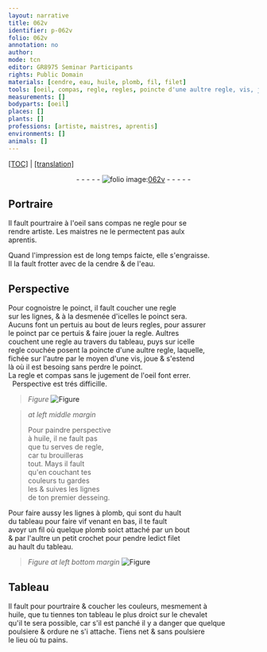 ```yaml
---
layout: narrative
title: 062v
identifier: p-062v
folio: 062v
annotation: no
author:
mode: tcn
editor: GR8975 Seminar Participants
rights: Public Domain
materials: [cendre, eau, huile, plomb, fil, filet]
tools: [oeil, compas, regle, regles, poincte d'une aultre regle, vis, jugement de l'oeil, lignes à plomb, fil, crochet, filet, chevalet]
measurements: []
bodyparts: [oeil]
places: []
plants: []
professions: [artiste, maistres, aprentis]
environments: []
animals: []
---
```


 <p><a href="{{ site.baseurl }}/normalized/">[TOC]</a> | <a href="{{ site.baseurl }}/texts/p-062v_tl/" target="_blank">[translation]</a></p><div class="folio" align="center">- - - - - <a href="http://gallica.bnf.fr/ark:/12148/btv1b9059316c/f130.item" target="_blank"><img src="https://cu-mkp.github.io/2017-workshop-edition/assets/photo-icon.png" alt="folio image: " style="display:inline-block; margin-bottom:-3px;"/>062v</a> - - - - - </div>  
  

## Portraire

 
Il fault pourtraire à l'<span class="tl"><span class="bp">oeil</span></span> sans <span class="tl">compas</span> ne <span class="tl">regle</span> pour se<br/> rendre <span class="pro">artiste</span>. Les <span class="pro">maistres</span> ne le permectent pas aulx<br/> <span class="pro">aprentis</span>.
 
Quand l'impression est de <span class="tmp">long temps</span> faicte, elle s'engraisse.<br/> Il la fault frotter avec de la <span class="m">cendre</span> & de l'<span class="m">eau</span>.
 
 
  

## Perspective

 
Pour cognoistre le poinct, il fault coucher une <span class="tl">regle</span><br/> sur les lignes, & à la desmenée d'icelles le poinct sera.<br/> Aucuns font un pertuis au bout de leurs <span class="tl">regles</span>, pour assurer<br/> le poinct par ce pertuis & faire jouer la <span class="tl">regle</span>. Aultres<br/> couchent une <span class="tl">regle</span> au travers du tableau, puys sur icelle<br/> <span class="tl">regle</span> couchée posent la <span class="tl">poincte d'une aultre regle</span>, laquelle,<br/> fichée sur l'autre par le moyen d'une <span class="tl">vis</span>, joue & s'estend<br/> là où il est besoing sans perdre le poinct.<br/> La <span class="tl">regle</span> et <span class="tl">compas</span> sans le <span class="tl">jugem<span class="exp">ent</span> de l'<span class="bp">oeil</span></span> font errer. <br/>   Perspective est trés difficille. 
> *Figure*
> <a href="https://drive.google.com/open?id=0B9-oNrvWdlO5ZkRNOG9hZmpMT2M" target="_blank"><img src="https://cu-mkp.github.io/GR8975-edition/assets/photo-icon.png" alt="Figure" style="display:inline-block; margin-bottom:-3px;"/></a>

 
> *at left middle margin*
> 
> 
>   Pour paindre perspective<br/> à <span class="m">huile</span>, il ne fault pas<br/> que tu serves de <span class="tl">regle</span>,<br/> car tu brouilleras<br/> tout. Mays il fault<br/> qu'en couchant tes<br/> couleurs tu gardes<br/> <span class="del">les</span> & suives les lignes<br/> de ton premier desseing.
 
Pour faire aussy les <span class="tl">lignes à <span class="m">plomb</span></span>, qui sont du hault<br/> du tableau <span class="del">pour faire</span> <span class="del">vif</span> venant en bas, il te fault<br/> avoyr un <span class="tl"><span class="m">fil</span></span> où quelque <span class="m">plomb</span> soict attaché par un bout<br/> & par l'aultre un petit <span class="tl">crochet</span> pour pendre ledict <span class="tl"><span class="m">filet</span></span><br/> au hault du tableau. 
> *Figure*
> *at left bottom margin*
> <a href="https://drive.google.com/open?id=0B9-oNrvWdlO5X0hKa0FueWdjMFk" target="_blank"><img src="https://cu-mkp.github.io/GR8975-edition/assets/photo-icon.png" alt="Figure" style="display:inline-block; margin-bottom:-3px;"/></a>
 
 
 
  

## Tableau

 
Il fault pour pourtraire & coucher les couleurs, mesmem<span class="exp">ent</span> à<br/> <span class="m">huile</span>, que tu tiennes ton tableau le plus droict sur le <span class="tl">chevalet</span><br/> qu'il te sera possible, car s'il est panché il y a danger que quelque<br/> poulsiere & ordure ne s'i attache. Tiens net & sans poulsiere<br/> le lieu où tu pains.
 
 
